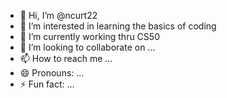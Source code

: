 - 👋 Hi, I’m @ncurt22
- 👀 I’m interested in learning the basics of coding
- 🌱 I’m currently working thru CS50
- 💞️ I’m looking to collaborate on ...
- 📫 How to reach me ...
- 😄 Pronouns: ...
- ⚡ Fun fact: ...

<!---
ncurt22/ncurt22 is a ✨ special ✨ repository because its `README.md` (this file) appears on your GitHub profile.
You can click the Preview link to take a look at your changes.
--->
